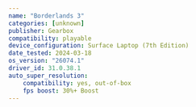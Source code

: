 ```yaml
---
name: "Borderlands 3"
categories: [unknown]
publisher: Gearbox
compatibility: playable
device_configuration: Surface Laptop (7th Edition)
date_tested: 2024-03-18
os_version: "26074.1"
driver_id: 31.0.38.1
auto_super_resolution: 
    compatibility: yes, out-of-box
    fps boost: 30%+ Boost
---
```

